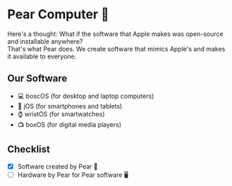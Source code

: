 # Pear Computer 🍐
Here's a thought: What if the software that Apple makes was open-source and installable anywhere?\
That's what Pear does. We create software that mimics Apple's and makes it available to everyone.

## Our Software
- 💻 boscOS (for desktop and laptop computers)
- 📱 jOS (for smartphones and tablets)
- ⌚ wristOS (for smartwatches)
- 📺 boxOS (for digital media players)

## Checklist
- [x] Software created by Pear 💾
- [ ] Hardware by Pear for Pear software 🖥
